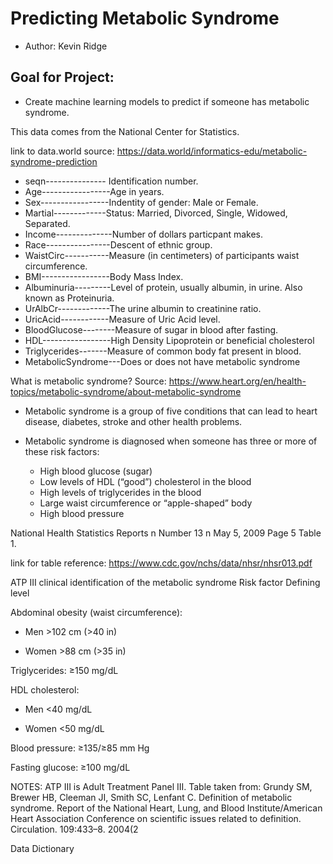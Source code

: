 # Predicting Metabolic Syndrome

- Author: Kevin Ridge

## Goal for Project:
- Create machine learning models to predict if someone has metabolic syndrome.

This data comes from the National Center for Statistics.

link to data.world source: https://data.world/informatics-edu/metabolic-syndrome-prediction

- seqn--------------- Identification number.
- Age-----------------Age in years.
- Sex-----------------Indentity of gender: Male or Female.
- Martial-------------Status: Married, Divorced, Single, Widowed, Separated.
- Income--------------Number of dollars particpant makes.
- Race----------------Descent of ethnic group.
- WaistCirc-----------Measure (in centimeters) of participants waist circumference.
- BMI-----------------Body Mass Index.
- Albuminuria---------Level of protein, usually albumin, in urine. Also known as Proteinuria.
- UrAlbCr-------------The urine albumin to creatinine ratio.
- UricAcid------------Measure of Uric Acid level.
- BloodGlucose--------Measure of sugar in blood after fasting. 
- HDL-----------------High Density Lipoprotein or beneficial cholesterol
- Triglycerides-------Measure of common body fat present in blood.
- MetabolicSyndrome---Does or does not have metabolic syndrome

What is metabolic syndrome? Source: https://www.heart.org/en/health-topics/metabolic-syndrome/about-metabolic-syndrome
- Metabolic syndrome is a group of five conditions that can lead to heart disease, diabetes, stroke and other health problems. 
- Metabolic syndrome is diagnosed when someone has three or more of these risk factors: 

  - High blood glucose (sugar)
  - Low levels of HDL (“good”) cholesterol in the blood
  - High levels of triglycerides in the blood
  - Large waist circumference or “apple-shaped” body
  - High blood pressure


National Health Statistics Reports n Number 13 n May 5, 2009 Page 5
Table 1.

link for table reference: https://www.cdc.gov/nchs/data/nhsr/nhsr013.pdf

ATP III clinical identification of the metabolic syndrome
Risk factor Defining level

Abdominal obesity (waist circumference):
 
- Men  >102 cm (>40 in)

- Women  >88 cm (>35 in)
 
Triglycerides: ≥150 mg/dL
 
HDL cholesterol:
 
- Men <40 mg/dL
 
- Women <50 mg/dL
 
Blood pressure: ≥135/≥85 mm Hg
 
Fasting glucose: ≥100 mg/dL
 
NOTES: ATP III is Adult Treatment Panel III. Table taken from: Grundy SM, Brewer HB, Cleeman JI, Smith SC, Lenfant C.
Definition of metabolic syndrome. Report of the National Heart, Lung, and Blood Institute/American Heart Association Conference
on scientific issues related to definition. Circulation. 109:433–8. 2004(2

Data Dictionary
